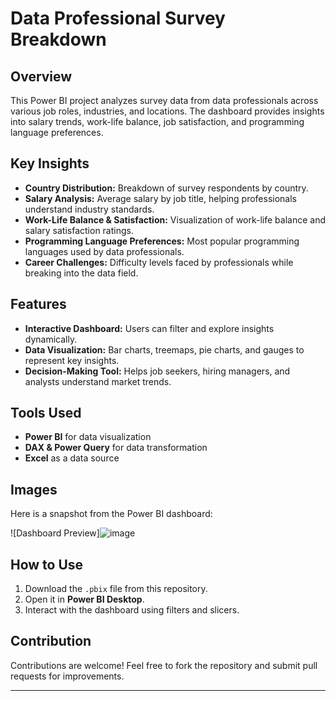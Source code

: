 # Data Professional Survey Breakdown

## Overview
This Power BI project analyzes survey data from data professionals across various job roles, industries, and locations. The dashboard provides insights into salary trends, work-life balance, job satisfaction, and programming language preferences.

## Key Insights
- **Country Distribution:** Breakdown of survey respondents by country.
- **Salary Analysis:** Average salary by job title, helping professionals understand industry standards.
- **Work-Life Balance & Satisfaction:** Visualization of work-life balance and salary satisfaction ratings.
- **Programming Language Preferences:** Most popular programming languages used by data professionals.
- **Career Challenges:** Difficulty levels faced by professionals while breaking into the data field.

## Features
- **Interactive Dashboard:** Users can filter and explore insights dynamically.
- **Data Visualization:** Bar charts, treemaps, pie charts, and gauges to represent key insights.
- **Decision-Making Tool:** Helps job seekers, hiring managers, and analysts understand market trends.

## Tools Used
- **Power BI** for data visualization  
- **DAX & Power Query** for data transformation  
- **Excel** as a data source  

## Images
Here is a snapshot from the Power BI dashboard:

![Dashboard Preview]![image](https://github.com/user-attachments/assets/4581c836-1679-41a9-8381-c926cd382a0e)


## How to Use
1. Download the `.pbix` file from this repository.
2. Open it in **Power BI Desktop**.
3. Interact with the dashboard using filters and slicers.

## Contribution
Contributions are welcome! Feel free to fork the repository and submit pull requests for improvements.

---
